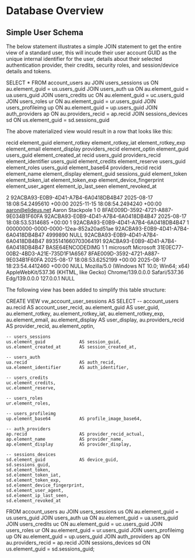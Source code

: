 # Database Overview

## Simple User Schema

The below statement illustrates a simple JOIN statement to get the entire view of a standard user, this will incude
their user account GUID as the unique internal identifier for the user, details about their selected authentication 
provider, their credits, security roles, and session/device details and tokens.

SELECT * FROM account_users au
JOIN users_sessions us ON au.element_guid = us.users_guid
JOIN users_auth ua ON au.element_guid = ua.users_guid
JOIN users_credits uc ON au.element_guid = uc.users_guid
JOIN users_roles ur ON au.element_guid = ur.users_guid
JOIN users_profileimg up ON au.element_guid = up.users_guid
JOIN auth_providers ap ON au.providers_recid = ap.recid
JOIN sessions_devices sd ON us.element_guid = sd.sessions_guid

The above materialized view would result in a row that looks like this:

recid	element_guid	element_rotkey	element_rotkey_iat	element_rotkey_exp	element_email	element_display	providers_recid	element_optin	element_guid	users_guid	element_created_at	recid	users_guid	providers_recid	element_identifier	users_guid	element_credits	element_reserve	users_guid	element_roles	users_guid	element_base64	providers_recid	recid	element_name	element_display	element_guid	sessions_guid	element_token	element_token_iat	element_token_exp	element_device_fingerprint	element_user_agent	element_ip_last_seen	element_revoked_at


2	92ACBA93-E0B9-4D41-A7B4-6A0418DB4B47	<ROTATION TOKEN>	2025-08-17 18:08:54.2495610 +00:00	2025-11-15 18:08:54.2494240 +00:00	aaron@elideus.net	Aaron Stackpole	1	0	8FAE009D-3592-4721-A887-9E034B1F60FA	92ACBA93-E0B9-4D41-A7B4-6A0418DB4B47	2025-08-17 18:08:53.5314685 +00:00	1	92ACBA93-E0B9-4D41-A7B4-6A0418DB4B47	1	00000000-0000-0000-12ea-852a20ad51ae	92ACBA93-E0B9-4D41-A7B4-6A0418DB4B47	4999890	NULL	92ACBA93-E0B9-4D41-A7B4-6A0418DB4B47	8935141660703064191	92ACBA93-E0B9-4D41-A7B4-6A0418DB4B47	BASE64ENCODEDIMG	1	1	microsoft	Microsoft	31E0EC77-00B2-4BD3-A21E-735D1F1A6567	8FAE009D-3592-4721-A887-9E034B1F60FA	<BEARER TOKEN>	2025-08-17 18:08:53.6252199 +00:00	2025-08-17 18:23:54.4412460 +00:00	NULL	Mozilla/5.0 (Windows NT 10.0; Win64; x64) AppleWebKit/537.36 (KHTML, like Gecko) Chrome/139.0.0.0 Safari/537.36 Edg/139.0.0.0	127.0.0.1	NULL

The following view has been added to simplify this table structure:

CREATE VIEW vw_account_user_sessions AS
SELECT
    -- account_users
    au.recid                    AS account_user_recid,
    au.element_guid             AS user_guid,
    au.element_rotkey,
    au.element_rotkey_iat,
    au.element_rotkey_exp,
    au.element_email,
    au.element_display          AS user_display,
    au.providers_recid          AS provider_recid,
    au.element_optin,

    -- users_sessions
    us.element_guid             AS session_guid,
    us.element_created_at       AS session_created_at,

    -- users_auth
    ua.recid                    AS auth_recid,
    ua.element_identifier       AS auth_identifier,

    -- users_credits
    uc.element_credits,
    uc.element_reserve,

    -- users_roles
    ur.element_roles,

    -- users_profileimg
    up.element_base64           AS profile_image_base64,

    -- auth_providers
    ap.recid                    AS provider_recid_actual,
    ap.element_name             AS provider_name,
    ap.element_display          AS provider_display,

    -- sessions_devices
    sd.element_guid             AS device_guid,
    sd.sessions_guid,
    sd.element_token,
    sd.element_token_iat,
    sd.element_token_exp,
    sd.element_device_fingerprint,
    sd.element_user_agent,
    sd.element_ip_last_seen,
    sd.element_revoked_at
FROM account_users au
JOIN users_sessions us     ON au.element_guid = us.users_guid
JOIN users_auth ua         ON au.element_guid = ua.users_guid
JOIN users_credits uc      ON au.element_guid = uc.users_guid
JOIN users_roles ur        ON au.element_guid = ur.users_guid
JOIN users_profileimg up   ON au.element_guid = up.users_guid
JOIN auth_providers ap     ON au.providers_recid = ap.recid
JOIN sessions_devices sd   ON us.element_guid = sd.sessions_guid;

